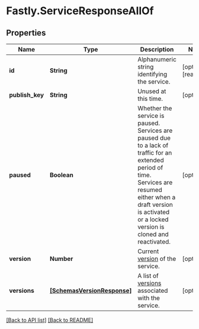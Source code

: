 # Fastly.ServiceResponseAllOf

## Properties

Name | Type | Description | Notes
------------ | ------------- | ------------- | -------------
**id** | **String** | Alphanumeric string identifying the service. | [optional] [readonly] 
**publish_key** | **String** | Unused at this time. | [optional] 
**paused** | **Boolean** | Whether the service is paused. Services are paused due to a lack of traffic for an extended period of time. Services are resumed either when a draft version is activated or a locked version is cloned and reactivated. | [optional] 
**version** | **Number** | Current [version](/reference/api/services/version/) of the service. | [optional] 
**versions** | [**[SchemasVersionResponse]**](SchemasVersionResponse.md) | A list of [versions](/reference/api/services/version/) associated with the service. | [optional] 



[[Back to API list]](../../README.md#endpoints) [[Back to README]](../../README.md)
